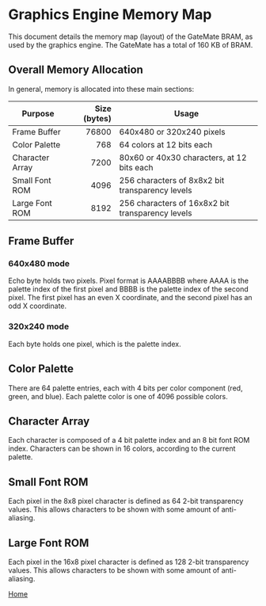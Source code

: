 # Graphics Engine Memory Map

This document details the memory map (layout) of the GateMate BRAM,
as used by the graphics engine. The GateMate has a total of 160 KB of BRAM.

## Overall Memory Allocation

In general, memory is allocated into these main sections:

|Purpose|Size (bytes)|Usage|
|-------|----:|-----|
|Frame Buffer|76800|640x480 or 320x240 pixels|
|Color Palette|768|64 colors at 12 bits each|
|Character Array|7200|80x60 or 40x30 characters, at 12 bits each|
|Small Font ROM|4096|256 characters of 8x8x2 bit transparency levels|
|Large Font ROM|8192|256 characters of 16x8x2 bit transparency levels|

## Frame Buffer
### 640x480 mode
Echo byte holds two pixels.
Pixel format is AAAABBBB where AAAA is the palette index of the first pixel and BBBB is the palette index of the second pixel. The first pixel has an even X coordinate, and the second pixel has an odd X coordinate.

### 320x240 mode
Each byte holds one pixel, which is the palette index.

## Color Palette
There are 64 palette entries, each with 4 bits per color component (red, green, and blue). Each palette color is one of 4096 possible colors.

## Character Array
Each character is composed of a 4 bit palette index and an 8 bit font ROM index. Characters can be shown in 16 colors, according to the current palette.

## Small Font ROM
Each pixel in the 8x8 pixel character is defined as 64 2-bit transparency values. This allows characters to be shown with some amount of anti-aliasing.

## Large Font ROM
Each pixel in the 16x8 pixel character is defined as 128 2-bit transparency values. This allows characters to be shown with some amount of anti-aliasing.

[Home](README.md)
